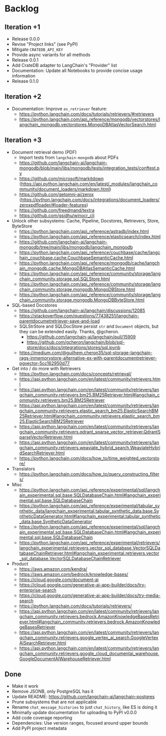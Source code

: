 # Backlog

## Iteration +1
- Release 0.0.0
- Revise "Project links" (see PyPI)
- Mitigate `CRATEDB_API_KEY`
- Provide async variants for all methods
- Release 0.0.1
- Add CrateDB adapter to LangChain's "Provider" list 
- Documentation: Update all Notebooks to provide concise usage information
- Release 0.1.0

## Iteration +2
- Documentation: Improve `as_retriever` feature:
  - https://python.langchain.com/docs/tutorials/retrievers/#retrievers
  - https://python.langchain.com/api_reference/mongodb/vectorstores/langchain_mongodb.vectorstores.MongoDBAtlasVectorSearch.html

## Iteration +3
- Document retrieval demo (PDF)
  - Import tests from `langchain-mongodb` about PDFs
  - https://github.com/langchain-ai/langchain-mongodb/blob/main/libs/mongodb/tests/integration_tests/conftest.py
  - https://github.com/microsoft/markitdown (https://api.python.langchain.com/en/latest/_modules/langchain_community/document_loaders/markdown.html)
  - https://github.com/getomni-ai/zerox (https://python.langchain.com/docs/integrations/document_loaders/zeroxpdfloader/#loader-features)
  - https://github.com/freedmand/textra
  - https://github.com/gsidhu/winocr_cli
- Unlock other subsystems: Cache, Pipeline, Docstores, Retrievers, Store, ByteStore
  - https://python.langchain.com/api_reference/astradb/index.html
  - https://python.langchain.com/api_reference/elasticsearch/index.html
  - https://github.com/langchain-ai/langchain-mongodb/tree/main/libs/mongodb/langchain_mongodb
  - https://python.langchain.com/api_reference/couchbase/cache/langchain_couchbase.cache.CouchbaseSemanticCache.html
  - https://python.langchain.com/api_reference/mongodb/cache/langchain_mongodb.cache.MongoDBAtlasSemanticCache.html
  - https://python.langchain.com/api_reference/community/storage/langchain_community.storage.sql.SQLStore.html
  - https://python.langchain.com/api_reference/community/storage/langchain_community.storage.mongodb.MongoDBStore.html
  - https://python.langchain.com/api_reference/community/storage/langchain_community.storage.mongodb.MongoDBByteStore.html
- SQL-based Docstores
  - https://github.com/langchain-ai/langchain/discussions/12085
  - https://stackoverflow.com/questions/77438251/langchain-parentdocumetretriever-save-and-load
  - SQLStrStore and SQLDocStore persist `str` and `Document` objects, but they can be extended easily.
    Thanks, @gcheron.
    - https://github.com/langchain-ai/langchain/pull/15909
    - https://github.com/gcheron/langchain/blob/sql-store/docs/docs/integrations/stores/sql.ipynb
  - https://medium.com/@guilhem.cheron35/sql-storage-langchain-rags-inmemorystore-alternative-ex-with-parentdocumentretriever-pgvector-5cc162950d77
- Get into / do more with Retrievers
  - https://python.langchain.com/docs/concepts/retrieval/
  - https://api.python.langchain.com/en/latest/community/retrievers.html
  - https://api.python.langchain.com/en/latest/community/retrievers/langchain_community.retrievers.bm25.BM25Retriever.html#langchain_community.retrievers.bm25.BM25Retriever
  - https://api.python.langchain.com/en/latest/community/retrievers/langchain_community.retrievers.elastic_search_bm25.ElasticSearchBM25Retriever.html#langchain_community.retrievers.elastic_search_bm25.ElasticSearchBM25Retriever
  - https://api.python.langchain.com/en/latest/community/retrievers/langchain_community.retrievers.qdrant_sparse_vector_retriever.QdrantSparseVectorRetriever.html
  - https://api.python.langchain.com/en/latest/community/retrievers/langchain_community.retrievers.weaviate_hybrid_search.WeaviateHybridSearchRetriever.html
  - https://python.langchain.com/docs/how_to/time_weighted_vectorstore/
- Translators
  - https://python.langchain.com/docs/how_to/query_constructing_filters/
- Misc
  - https://python.langchain.com/api_reference/experimental/sql/langchain_experimental.sql.base.SQLDatabaseChain.html#langchain_experimental.sql.base.SQLDatabaseChain
  - https://python.langchain.com/api_reference/experimental/tabular_synthetic_data/langchain_experimental.tabular_synthetic_data.base.SyntheticDataGenerator.html#langchain_experimental.tabular_synthetic_data.base.SyntheticDataGenerator
  - https://python.langchain.com/api_reference/experimental/sql/langchain_experimental.sql.base.SQLDatabaseChain.html#langchain_experimental.sql.base.SQLDatabaseChain
  - https://python.langchain.com/api_reference/experimental/retrievers/langchain_experimental.retrievers.vector_sql_database.VectorSQLDatabaseChainRetriever.html#langchain_experimental.retrievers.vector_sql_database.VectorSQLDatabaseChainRetriever
- Product
  - https://aws.amazon.com/kendra/
  - https://aws.amazon.com/bedrock/knowledge-bases/
  - https://cloud.google.com/document-ai
  - https://cloud.google.com/generative-ai-app-builder/docs/try-enterprise-search
  - https://cloud.google.com/generative-ai-app-builder/docs/try-media-search
  - https://python.langchain.com/docs/tutorials/retrievers/
  - https://api.python.langchain.com/en/latest/community/retrievers/langchain_community.retrievers.bedrock.AmazonKnowledgeBasesRetriever.html#langchain_community.retrievers.bedrock.AmazonKnowledgeBasesRetriever
  - https://api.python.langchain.com/en/latest/community/retrievers/langchain_community.retrievers.google_vertex_ai_search.GoogleVertexAISearchRetriever.html
  - https://api.python.langchain.com/en/latest/community/retrievers/langchain_community.retrievers.google_cloud_documentai_warehouse.GoogleDocumentAIWarehouseRetriever.html

## Done
- Make it work
- Remove JSONB, only PostgreSQL has it
- Update README: https://github.com/langchain-ai/langchain-postgres
- Prune subsystems that are not applicable
- Rename `chat_message_histories` to just `chat_history`, like ES is doing it
- Minimally update documentation for uploading to PyPI v0.0.0
- Add code coverage reporting
- Dependencies: Use version ranges, focused around upper bounds
- Add PyPI project metadata
